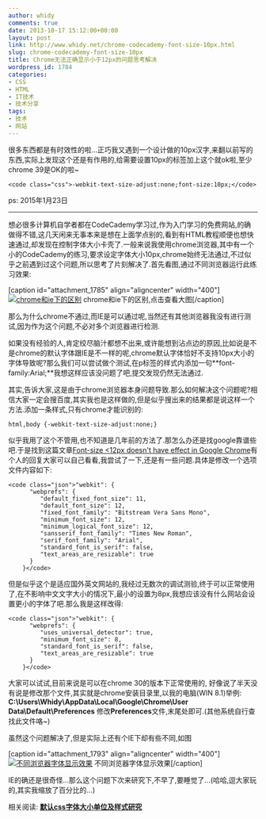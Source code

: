 ```yaml
---
author: whidy
comments: true
date: 2013-10-17 15:12:00+00:00
layout: post
link: http://www.whidy.net/chrome-codecademy-font-size-10px.html
slug: chrome-codecademy-font-size-10px
title: Chrome无法正确显示小于12px的问题思考解决
wordpress_id: 1784
categories:
- CSS
- HTML
- IT技术
- 技术分享
tags:
- 技术
- 网站
---
```


很多东西都是有时效性的啦...正巧我又遇到一个设计做的10px汉字,来翻以前写的东西,实际上发现这个还是有作用的,给需要设置10px的标签加上这个就ok啦,至少chrome 39是OK的啦~

    
    <code class="css">-webkit-text-size-adjust:none;font-size:10px;</code>


ps: 2015年1月23日



* * *



想必很多计算机自学者都在CodeCademy学习过,作为入门学习的免费网站,的确做得不错,这几天闲来无事本来是想在上面学点别的,看到有HTML教程顺便也想快速通过,却发现在控制字体大小卡壳了.一般来说我使用chrome浏览器,其中有一个小的CodeCademy的练习,要求设定字体大小10px,chrome始终无法通过,不过似乎之前遇到过这个问题,所以思考了片刻解决了.首先看图,通过不同浏览器运行此练习效果:

[caption id="attachment_1785" align="aligncenter" width="400"][![chrome和ie下的区别](http://www.whidy.net/wp-content/uploads/2013/10/CodeCademy-400x202.jpg)](http://www.whidy.net/wp-content/uploads/2013/10/CodeCademy.jpg) chrome和ie下的区别,点击查看大图[/caption]

<!-- more -->

那么为什么chrome不通过,而IE是可以通过呢,当然还有其他浏览器我没有进行测试,因为作为这个问题,不必对多个浏览器进行检测.

如果没有经验的人,肯定绞尽脑汁都想不出来,或许能想到沾点边的原因,比如说是不是chrome的默认字体跟IE是不一样的呢,chrome默认字体恰好不支持10px大小的字体导致呢?那么我们可以尝试做个测试,在p标签的样式内添加一句**font-family:Arial;**我想这样应该没问题了吧,提交发现仍然无法通过.

其实,告诉大家,这是由于chrome浏览器本身问题导致.那么如何解决这个问题呢?相信大家一定会搜百度,其实我也是这样做的,但是似乎搜出来的结果都是说这样一个方法.添加一条样式,只有chrome才能识别的:

    
    html,body {-webkit-text-size-adjust:none;}


似乎我用了这个不管用,也不知道是几年前的方法了.那怎么办还是找google靠谱些吧.于是找到这篇文章[Font-size <12px doesn't have effect in Google Chrome](http://stackoverflow.com/questions/2295095/font-size-12px-doesnt-have-effect-in-google-chrome)有个人的回复大家可以自己看看,我尝试了一下,还是有一些问题.具体是修改一个选项文件内容如下:

    
    <code class="json">"webkit": {
          "webprefs": {
             "default_fixed_font_size": 11,
             "default_font_size": 12,
             "fixed_font_family": "Bitstream Vera Sans Mono",
             "minimum_font_size": 12,
             "minimum_logical_font_size": 12,
             "sansserif_font_family": "Times New Roman",
             "serif_font_family": "Arial",
             "standard_font_is_serif": false,
             "text_areas_are_resizable": true
          }
      	}</code>


但是似乎这个是适应国外英文网站的,我经过无数次的调试测验,终于可以正常使用了,在不影响中文文字大小的情况下,最小的设置为8px,我想应该没有什么网站会设置更小的字体了吧.那么我是这样改得:

    
    <code class="json">"webkit": {
          "webprefs": {
             "uses_universal_detector": true,
             "minimum_font_size": 8,
             "standard_font_is_serif": false,
             "text_areas_are_resizable": true
          }
      	}</code>


大家可以试试,目前来说是可以在chrome 30的版本下正常使用的, 好像说了半天没有说是修改那个文件,其实就是chrome安装目录里,以我的电脑(WIN 8.1)举例:
**C:\Users\Whidy\AppData\Local\Google\Chrome\User Data\Default\Preferences**
修改**Preferences**文件,末尾处即可.(其他系统自行查找此文件咯~)

虽然这个问题解决了,但是实际上还有个IE下却有些不同,如图

[caption id="attachment_1793" align="aligncenter" width="400"][![不同浏览器字体显示效果](http://www.whidy.net/wp-content/uploads/2013/10/fontsize-400x274.jpg)](http://www.whidy.net/wp-content/uploads/2013/10/fontsize.jpg) 不同浏览器字体显示效果[/caption]

IE的确还是很奇怪...那么这个问题下次来研究下,不早了,要睡觉了...(哈哈,逗大家玩的,其实我缩放了百分比的...)

相关阅读: **[默认css字体大小单位及样式研究](http://www.whidy.net/wp-admin/post.php?post=748&action=edit)**
